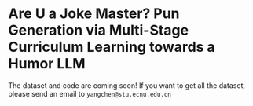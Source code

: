 # Are U a Joke Master? Pun Generation via Multi-Stage Curriculum Learning towards a Humor LLM
The dataset and code are coming soon!
If you want to get all the dataset, please send an email to `yangchen@stu.ecnu.edu.cn`
